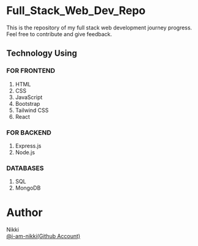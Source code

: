 # Full_Stack_Web_Dev_Repo
This is the repository of my full stack web development journey progress. Feel free to contribute and give feedback.

## Technology Using
### FOR FRONTEND
1. HTML
2. CSS
3. JavaScript
4. Bootstrap
5. Tailwind CSS
6. React

### FOR BACKEND
1. Express.js
2. Node.js

### DATABASES
1. SQL
2. MongoDB

# Author 
Nikki  
[@i-am-nikki(Github Account)](https://github.com/i-am-nikki/)
